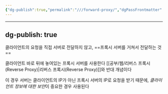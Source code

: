 ```yaml
---
{"dg-publish":true,"permalink":"///forward-proxy/","dgPassFrontmatter":true}
---
```



---
dg-publish: true
---
클라이언트의 요청을 직접 서버로 전달하지 않고, ==프록시 서버를 거쳐서 전달하는 것==

클라이언트 바로 뒤에 놓여있는 프록시 서버를 사용한다
[[공부/웹/리버스 프록시(Reverse Proxy)\|리버스 프록시(Reverse Proxy)]]와 반대 개념이다

이 경우 서버는 클라이언트의 IP가 아닌 프록시 서버의 IP로 요청을 받기 때문에, *클라이언트 정보에 대한 보안*이 중요한 경우 사용된다
